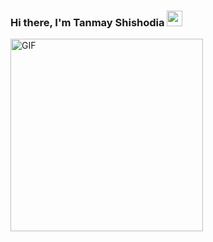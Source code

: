 ### Hi there, I'm Tanmay Shishodia <img src="https://media.giphy.com/media/k1gwkZ64YyWWmEv7fE/giphy.gif" width="25px">

<img align="left" alt="GIF" src="https://media.tenor.com/images/6aea6e1797d3ee567de4a6c975e59e3f/tenor.gif" width="308" height="308" />

<!-- <a href="https://www.linkedin.com/in/tanmayshishodia/"><img src="https://img.icons8.com/doodle/48/000000/linkedin--v2.png"/></a>
<a href="https://twitter.com/tanmayshishodia"><img src="https://img.icons8.com/doodle/48/000000/twitter--v1.png"/></a>
<a href="https://www.instagram.com/tanmayshishodia/"><img src="https://img.icons8.com/doodle/48/000000/instagram--v1.png"/></a>
 -->
